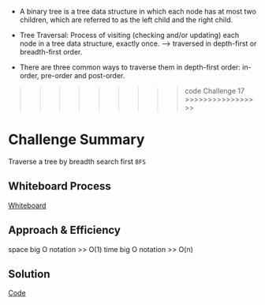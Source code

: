 - A binary tree is a tree data structure in which each node has at most two children, which are referred to as the left child and the right child.

- Tree Traversal: Process of visiting (checking and/or updating) each node in a tree data structure, exactly once.
--> traversed in depth-first or breadth-first order.
- There are three common ways to traverse them in depth-first order: in-order, pre-order and post-order.



>>>>>>>>> code Challenge 17 >>>>>>>>>>>>>>>>>
# Challenge Summary
Traverse a tree by breadth search first `BFS`

## Whiteboard Process
[Whiteboard](./breadth.PNG)

## Approach & Efficiency
space big O notation >> O(1)
time big O notation >> O(n)

## Solution
[Code](./trees/trees.py)

